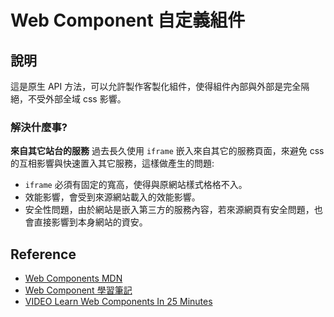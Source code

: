 # Web Component 自定義組件

## 說明

這是原生 API 方法，可以允許製作客製化組件，使得組件內部與外部是完全隔絕，不受外部全域 css 影響。

### 解決什麼事?

**來自其它站台的服務** 過去長久使用 `iframe` 嵌入來自其它的服務頁面，來避免 css 的互相影響與快速置入其它服務，這樣做產生的問題:

- `iframe` 必須有固定的寬高，使得與原網站樣式格格不入。
- 效能影響，會受到來源網站載入的效能影響。
- 安全性問題，由於網站是嵌入第三方的服務內容，若來源網頁有安全問題，也會直接影響到本身網站的資安。

## Reference

- [Web Components MDN](https://developer.mozilla.org/en-US/docs/Web/Web_Components)
- [Web Component 學習筆記](https://johnnywang1994.github.io/book/articles/js/web-component.html)
- [VIDEO Learn Web Components In 25 Minutes](https://www.youtube.com/watch?v=2I7uX8m0Ta0)
